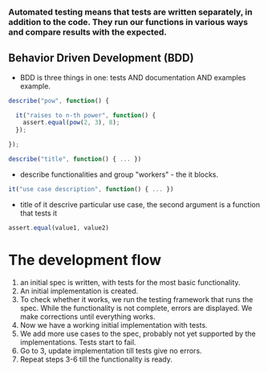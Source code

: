 ### Automated testing means that tests are written separately, in addition to the code. They run our functions in various ways and compare results with the expected.

## Behavior Driven Development (BDD)
* BDD is three things in one: tests AND documentation AND examples
example.
```javascript
describe("pow", function() {

  it("raises to n-th power", function() {
    assert.equal(pow(2, 3), 8);
  });

});
```
```javascript
describe("title", function() { ... })
```
* describe functionalities and group "workers" - the it blocks.
```javascript
it("use case description", function() { ... })
```
* title of it descrive particular use case, the second argument is a function that tests it

```javascript
assert.equal(value1, value2)
```

# The development flow
1. an initial spec is written, with tests for the most basic functionality.
2. An initial implementation is created.
3. To check whether it works, we run the testing framework that runs the spec. While the functionality is not complete, errors are displayed. We make corrections until everything works.
4. Now we have a working initial implementation with tests.
5. We add more use cases to the spec, probably not yet supported by the implementations. Tests start to fail.
6. Go to 3, update implementation till tests give no errors.
7. Repeat steps 3-6 till the functionality is ready.
